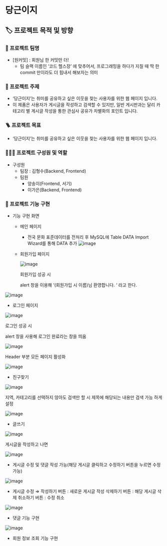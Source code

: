 ﻿# 당근이지
 
## 🏷️ 프로젝트 목적 및 방향

### 🚀 프로젝트 팀명

- [원커밋] : 회원님 한 커밋만 더!
    - 팀 슬랙 이름인 ‘코드 헬스장’ 에 맞추어서, 프로그래밍을 하다가 지칠 때 
    딱 한 commit 만이라도 더 힘내서 해보자는 의미

### 🌟 프로젝트 주제

- ‘당근이지’는 취미를 공유하고 싶은 이웃을 찾는 사용자를 위한 웹 페이지 입니다.
- 이 제품은 사용자가 게시글을 작성하고 검색할 수 있지만, 일반 게시판과는 달리 카테고리 별 게시글 작성을 통한 관심사 공유가 차별화의 포인트 입니다.

### 🪜 프로젝트 목표

- ‘당근이지’는 취미를 공유하고 싶은 이웃을 찾는 사용자를 위한 웹 페이지 입니다.

### 👨🏻‍💻 프로젝트 구성원 및 역할

- 구성원
    - 팀장 : 김형수(Backend, Frontend)
    - 팀원
        - 양송이(Frontend, 서기)
        - 이가은(Backend, Frontend)


### 🥅 프로젝트 기능 구현

- 기능 구현 화면
    - 메인 페이지
        - 전국 문화 표준데이터를 전처리 후 MySQL에 Table DATA Import Wizard를 통해 DATA 추가
        ![image](https://github.com/Gvl21/carrot_ez/assets/137303698/5633c0ca-a9fd-42aa-8a38-c1034a0fa04b)

        
    - 회원가입 페이지
        
        ![image](https://github.com/Gvl21/carrot_ez/assets/137303698/2c82cdfa-7356-4952-89f3-e04491695102)
        
        회원가입 성공 시
        
        alert 창을 이용해 ‘(회원가입 시 이름)님 환영합니다. ‘ 라고 한다.
        
![image](https://github.com/Gvl21/carrot_ez/assets/137303698/e669194d-61e9-4bf5-b9c6-3300b5cfd60c)
        
   - 로그인 페이지
    
![image](https://github.com/Gvl21/carrot_ez/assets/137303698/d3b0425f-8262-47fb-a816-2a78f5847e1a)
    
   로그인 성공 시
    
   alert 창을 사용해 로그인 완료라는 창을 띄움
    
![image](https://github.com/Gvl21/carrot_ez/assets/137303698/bf829dc2-5cef-4ce7-a67d-b1ade387e9ce)
    
   Header 부분 모든 페이지 활성화
    
![image](https://github.com/Gvl21/carrot_ez/assets/137303698/0d5c7bb2-7084-437d-ac1f-e1d8364b6847)
    
   - 친구찾기
        
![image](https://github.com/Gvl21/carrot_ez/assets/137303698/1f10bae7-9ca1-4ff9-8e77-a13f3e8dcf73)
        
   지역, 카테고리를 선택하지 않아도 검색만 할 시 제목에 해당되는 내용만 검색 가능 하게 설정
        
![image](https://github.com/Gvl21/carrot_ez/assets/137303698/5cd02edd-e810-478e-adce-03c46dd1e0c2)
        
   - 글쓰기
        
![image](https://github.com/Gvl21/carrot_ez/assets/137303698/4f78110c-694d-4b56-8c90-61578bb44135)
        
   게시글을 작성하고 나면
        
![image](https://github.com/Gvl21/carrot_ez/assets/137303698/e3b10dbd-4441-4591-87ef-5cef0b8a9b37)
        
   - 게시글 수정 및 댓글 작성 가능(해당 게시글 클릭하고 수정하기 버튼을 누르면 수정 가능)
        
![image](https://github.com/Gvl21/carrot_ez/assets/137303698/15044959-d113-4dfb-acad-d7d2a125b6ff)
        
   - 게시글 수정 ⇒ 작성하기 버튼 : 새로운 게시글 작성
                                 삭제하기 버튼 : 해당 게시글 삭제
                                 취소하기 버튼 : 수정 취소
        
![image](https://github.com/Gvl21/carrot_ez/assets/137303698/8aed81fa-c153-4dfc-a88f-ba0e288cb5d3)
        
   - 댓글 기능 구현
        
![image](https://github.com/Gvl21/carrot_ez/assets/137303698/20201dd9-aa2d-4169-8f28-9bd067104de6)

   - 회원 정보 조회 기능 구현

    
